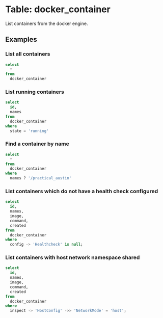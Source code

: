 # Table: docker_container

List containers from the docker engine.

## Examples

### List all containers

```sql
select
  *
from
  docker_container
```

### List running containers

```sql
select
  id,
  names
from
  docker_container
where
  state = 'running'
```

### Find a container by name

```sql
select
  *
from
  docker_container
where
  names ? '/practical_austin'
```

### List containers which do not have a health check configured

```sql
select
  id,
  names,
  image,
  command,
  created
from
  docker_container
where
  config -> 'Healthcheck' is null;
```

### List containers with host network namespace shared

```sql
select
  id,
  names,
  image,
  command,
  created
from
  docker_container
where
  inspect -> 'HostConfig' ->> 'NetworkMode' = 'host';
```
